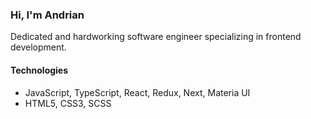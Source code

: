 ### Hi, I'm Andrian 

Dedicated and hardworking software engineer specializing in frontend development.

#### Technologies
- JavaScript, TypeScript, React, Redux, Next, Materia UI
- HTML5, CSS3, SCSS


